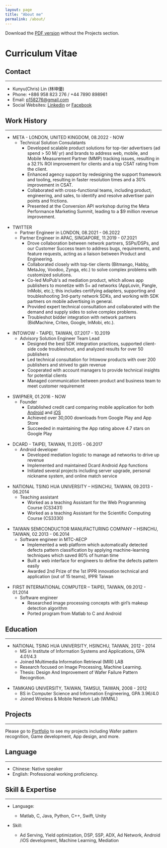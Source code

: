 ```yaml
---
layout: page
title: "About me"
permalink: /about/
---
```


Download the [PDF version](https://drive.google.com/file/d/1_1LuxFI6_fYXXXdQSvXcY4OlhTs3oQ2M/view?usp=drive_link) without the Projects section.

# Curriculum Vitae


## **Contact**
---
* Kunyu(Chris) Lin (林坤優)
* Phone: +886 958 823 276 / +44 7890 898961
* Email: p158276@gmail.com
* Social Websites: [Linkedin](https://tw.linkedin.com/in/p158276) or [Facebook](https://www.facebook.com/p158276)

## **Work History**
---
* META - LONDON, UNITED KINGDOM, 08.2022 - NOW
	- Technical Solution Consulatants
  	  - Developed scalable product solutions for top-tier advertisers (ad spend > 50 M/
yr) and brands to address web, mobile, and Mobile Measurement Partner (MMP)
tracking issues, resulting in a 32.1% ROI improvement for clients and a top
CSAT rating from the client.
	  - Enhanced agency support by redesigning the support framework and tooling,
resulting in faster resolution times and a 30% improvement in CSAT.
      - Collaborated with cross-functional teams, including product, engineering, and
sales, to identify and resolve advertiser pain points and frictions.
      - Presented at the Conversion API workshop during the Meta Performance
Marketing Summit, leading to a $9 million revenue improvement.
<br></br>
* TWITTER 
	- Partner Engineer in LONDON, 08.2021 - 06.2022
	- Partner Engineer in APAC, SINGAPORE, 11.2019 - 07.2021
  		- Drove collaboration between network partners, SSPs/DSPs, and our Customer
Success team to address bugs, requirements, and feature requests, acting as a
liaison between Product and Engineering.
    	- Collaborated closely with top-tier clients (Bitmango, Habby, MetaJoy, Voodoo,
Zynga, etc.) to solve complex problems with customized solutions.
    	- Co-led MoPub's ad mediation product, which allows app publishers to monetize
with 5+ ad networks (AppLovin, Pangle, InMobi, etc.); this includes certifying
adapters, supporting and troubleshooting 3rd-party network SDKs, and working
with SDK partners on mobile advertising in general.
    	- Provided expert technical consultation and collaborated with the demand and
supply sides to solve complex problems.
		- Troubleshot bidder integration with network partners (BidMachine, Criteo,
Google, InMobi, etc.).
<br></br>
* INTOWOW - TAIPEI, TAIWAN, 07.2017 - 10.2019
	- Advisory Solution Engineer Team Lead
  		- Designed the best SDK integration practices, supported client-side code troubleshoot, and analyzed results for over 50 publishers
      - Led technical consultation for Intowow products with over 200 publishers and strived to gain revenue
      - Cooperated with account managers to provide technical insights for potential clients
      - Managed communication between product and business team to meet customer requirement
<br></br>      
* SWIPNER, 01.2016 - NOW
	- Founder
  		- Established credit card comparing mobile application for both [Android](https://tinyurl.com/hlcd978) and [iOS](https://tinyurl.com/yxbb5fa5) 
      - Achieved over 30,000 downloads from Google Play and App Store
      - Succeeded in maintaining the App rating above 4.7 stars on Google Play
<br></br>
* DCARD - TAIPEI, TAIWAN, 11.2015 - 06.2017
	- Android developer
  		-	Developed mediation logistic to manage ad networks to drive up revenue
      - Implemented and maintained Dcard Android App functions
      - Initiated several projects including server upgrade, personal nickname system, and online match service
<br></br>
* NATIONAL TSING HUA UNIVERSITY – HSINCHU, TAIWAN, 09.2013 - 06.2014
	- Teaching assistant
		- Worked as a teaching Assistant for the Web Programming Course (CS3431)
		- Worked as a teaching Assistant for the Scientific Computing Course (CS3330)
<br></br>
* TAIWAN SEMICONDUCTOR MANUFACTURING COMPANY – HSINCHU, TAIWAN, 02.2013 - 06.2014
	- Software engineer in MTC-AECP
		- Implemented a web platform which automatically detected defects pattern classification by applying machine-learning techniques which saved 80% of human time
		- Built a web interface for engineers to define the defects pattern easily
		- Awarded 2nd Prize of the 1st IPPR innovation technical and application (out of 15 teams), IPPR Taiwan
<br></br>    
* FIRST INTERNATIONAL COMPUTER – TAIPEI, TAIWAN, 09.2012 - 01.2014
	- Software engineer
		- Researched image processing concepts with girl’s makeup detection algorithm 
		- Ported program from Matlab to C and Android

## **Education**
---
* NATIONAL TSING HUA UNIVERSITY, HSINCHU, TAIWAN, 2012 - 2014
	- MS in Institute of Information Systems and Applications, GPA 4.01/4.3
  - Joined Multimedia Information Retrieval (MIR) LAB
  - Research focused on Image Processing, Machine Learning.
  - Thesis: Design And Improvement of Wafer Failure Pattern Recognition.
<br></br>  
* TAMKANG UNIVERSITY, TAIWAN, TAMSUI, TAIWAN, 2008 - 2012
	- BS in Computer Science and Information Engineering, GPA 3.96/4.0
  - Joined Wireless & Mobile Network Lab (WMNL)
  
## **Projects**
---
Please go to [Portfolio](https://p158276.github.io/portfolio/) to see my projects including Wafer pattern recognition, Game development, App design, and more.

## **Language**
---
*	Chinese: Native speaker
* English: Professional working proficiency.

## **Skill & Expertise**
---
*	Language:

	- Matlab, C, Java, Python, C++, Swift, Unity
*	Skill:

	- Ad Serving, Yield optimization, DSP, SSP, ADX, Ad Network, Android /iOS development, Machine Learning, Mediation

